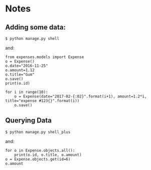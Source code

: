 # Notes

## Adding some data:

    $ python manage.py shell

and:

    from expenses.models import Expense
    o = Expense()
    o.date="2016-11-25"
    o.amount=1.12
    o.title="Gum"
    o.save()
    print(o.id)

    for i in range(10):
        o = Expense(date="2017-02-{:02}".format(i+1), amount=1.2*i, title="expense #123{}".format(i))
        o.save()

## Querying Data

    $ python manage.py shell_plus

and:

    for o in Expense.objects.all():
        print(o.id, o.title, o.amount)
    o = Expense.objects.get(id=6)
    o.amount
